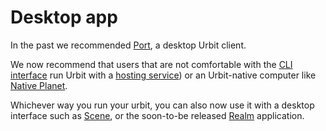 # Desktop app

In the past we recommended [Port](https://github.com/urbit/port/releases), a desktop Urbit client.

We now recommend that users that are not comfortable with the [CLI interface](manual/getting-started/self-hosted/cli) run Urbit with a [hosting service](manual/getting-started/hosted)) or an Urbit-native computer like [Native Planet](https://www.nativeplanet.io/).

Whichever way you run your urbit, you can also now use it with a desktop interface such as [Scene](https://tirrel.io/scene/index.html), or the soon-to-be released [Realm](https://www.holium.com/) application.
